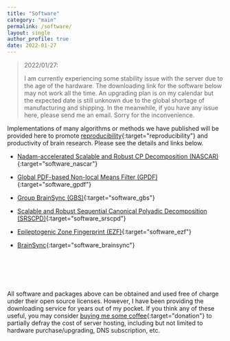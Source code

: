 ```yaml
---
title: "Software"
category: "main"
permalink: /software/
layout: single
author_profile: true
date: 2022-01-27
---
```


> 2022/01/27:
>
> I am currently experiencing some stability issue with the server due to the age of the hardware. The downloading link for the software below may not work all the time. An upgrading plan is on my calendar but the expected date is still unknown due to the global shortage of manufacturing and shipping. In the meanwhile, if you have any issue here, please send me an email. Sorry for the inconvenience.

Implementations of many algorithms or methods we have published will be provided here to promote [reproducibility](https://ieeexplore.ieee.org/document/4815541/){:target="reproducibility"} and productivity of brain research. Please see the details and links below.

* [Nadam-accelerated Scalable and Robust CP Decomposition (NASCAR)](/software/NASCAR/nascar_main){:target="software_nascar"}

* [Global PDF-based Non-local Means Filter (GPDF)](/software/GPDF/gpdf_main){:target="software_gpdf"}

* [Group BrainSync (GBS)](https://neuroimageusc.github.io/GBS){:target="software_gbs"}

* [Scalable and Robust Sequential Canonical Polyadic Decomposition (SRSCPD)](/software/SRSCPD_ALS/srscpd_als_main){:target="software_srscpd"}

* [Epileptogenic Zone Fingerprint (EZF)](/software/EZ_Fingerprint/ezf_main){:target="software_ezf"}

* [BrainSync](https://neuroimage.usc.edu/neuro/Resources/BrainSync){:target="software_brainsync"}

<br/><br/><br/><br/>

<span style="font-size:14px">All software and packages above can be obtained and used free of charge under their open source licenses. However, I have been providing the downloading service for years out of my pocket. If you think any of these useful, you may consider [buying me some coffee](https://www.paypal.com/donate/?hosted_button_id=QVZAYC9LH9TXN){:target="donation"} to partially defray the cost of server hosting, including but not limited to hardware purchase/upgrading, DNS subscription, etc.</span>
